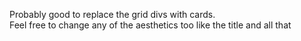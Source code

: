 
Probably good to replace the grid divs with cards.  
Feel free to change any of the aesthetics too like the title and all that  
